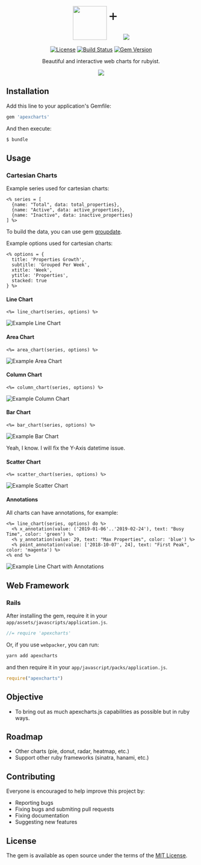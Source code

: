<p align="center">
  <img src="https://apexcharts.com/media/apexcharts-logo.png" height="90">
  <span style="font-size: 40px; vertical-align: top; margin-right: 10px;">+</span>
  <img src="https://www.ruby-lang.org/images/header-ruby-logo.png">
</p>

<p align="center">
  <a href="https://github.com/styd/apexcharts.rb/blob/master/LICENSE"><img src="https://img.shields.io/badge/License-MIT-brightgreen.svg" alt="License"></a>
  <a href="https://travis-ci.org/styd/apexcharts.rb"><img src="https://travis-ci.org/styd/apexcharts.rb.svg?branch=master" alt="Build Status" /></a>
  <a href="https://rubygems.org/gems/apexcharts"><img src="https://badge.fury.io/rb/apexcharts.svg" alt="Gem Version" /></a>
</p>


<p align="center">Beautiful and interactive web charts for rubyist.</p>


<p align="center"><img src="https://apexcharts.com/media/apexcharts-banner.png"></p>

## Installation
Add this line to your application's Gemfile:

```ruby
gem 'apexcharts'
```

And then execute:
```bash
$ bundle
```

## Usage

### Cartesian Charts

Example series used for cartesian charts:

```erb
<% series = [
  {name: "Total", data: total_properties},
  {name: "Active", data: active_properties},
  {name: "Inactive", data: inactive_properties}
] %>
```
To build the data, you can use gem [groupdate](https://github.com/ankane/groupdate).

Example options used for cartesian charts:

```erb
<% options = {
  title: 'Properties Growth',
  subtitle: 'Grouped Per Week',
  xtitle: 'Week',
  ytitle: 'Properties',
  stacked: true
} %>
```

#### Line Chart

```erb
<%= line_chart(series, options) %>
```
![Example Line Chart](images/line_chart.png)

#### Area Chart

```erb
<%= area_chart(series, options) %>
```
![Example Area Chart](images/area_chart.png)

#### Column Chart

```erb
<%= column_chart(series, options) %>
```
![Example Column Chart](images/column_chart.png)

#### Bar Chart

```erb
<%= bar_chart(series, options) %>
```
![Example Bar Chart](images/bar_chart.png)

Yeah, I know. I will fix the Y-Axis datetime issue.

#### Scatter Chart

```erb
<%= scatter_chart(series, options) %>
```
![Example Scatter Chart](images/scatter_chart.png)

#### Annotations

All charts can have annotations, for example:

```erb
<%= line_chart(series, options) do %>
  <% x_annotation(value: ('2019-01-06'..'2019-02-24'), text: "Busy Time", color: 'green') %>
  <% y_annotation(value: 29, text: "Max Properties", color: 'blue') %>
  <% point_annotation(value: ['2018-10-07', 24], text: "First Peak", color: 'magenta') %>
<% end %>
```
![Example Line Chart with Annotations](images/chart_with_annotations.png)

## Web Framework

### Rails

After installing the gem, require it in your `app/assets/javascripts/application.js`.
```js
//= require 'apexcharts'
```

Or, if you use `webpacker`, you can run:
```bash
yarn add apexcharts
```
and then require it in your `app/javascript/packs/application.js`.
```js
require("apexcharts")
```

## Objective
- To bring out as much apexcharts.js capabilities as possible but in ruby ways.

## Roadmap
- Other charts (pie, donut, radar, heatmap, etc.)
- Support other ruby frameworks (sinatra, hanami, etc.)

## Contributing
Everyone is encouraged to help improve this project by:
- Reporting bugs
- Fixing bugs and submiting pull requests
- Fixing documentation
- Suggesting new features

## License
The gem is available as open source under the terms of the [MIT License](https://opensource.org/licenses/MIT).
